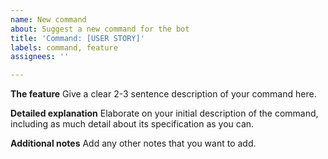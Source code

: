 ```yaml
---
name: New command
about: Suggest a new command for the bot
title: 'Command: [USER STORY]'
labels: command, feature
assignees: ''

---
```


**The feature**
Give a clear 2-3 sentence description of your command here.

**Detailed explanation**
Elaborate on your initial description of the command, including as much detail about its specification as you can.

**Additional notes**
Add any other notes that you want to add.
